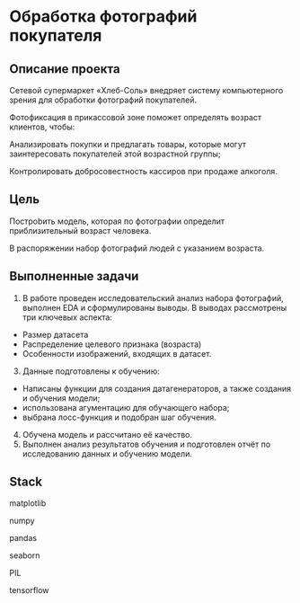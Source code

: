 # Обработка фотографий покупателя

## Описание проекта

Сетевой супермаркет «Хлеб-Соль» внедряет систему компьютерного зрения для обработки фотографий покупателей. 

Фотофиксация в прикассовой зоне поможет определять возраст клиентов, чтобы:

Анализировать покупки и предлагать товары, которые могут заинтересовать покупателей этой возрастной группы;

Контролировать добросовестность кассиров при продаже алкоголя.

## Цель

Построbить модель, которая по фотографии определит приблизительный возраст человека. 

В распоряжении набор фотографий людей с указанием возраста.

## Выполненные задачи

1. В работе проведен исследовательский анализ набора фотографий, выполнен EDA и сформулированы выводы. В выводах рассмотрены три ключевых аспекта:
 - Размер датасета
 - Распределение целевого признака (возраста)
 - Особенности изображений, входящих в датасет.
3. Данные подготовлены к обучению:
 - Написаны функции для создания датагенераторов, а также создания и обучения модели;
 - использована агументацию для обучающего набора;
 - выбрана лосс-функция и подобран шаг обучения.
4. Обучена модель и рассчитано её качество.
5. Выполнен анализ результатов обучения и подготовлен отчёт по исследованию данных и обучению модели.

## Stack

matplotlib

numpy 

pandas 

seaborn 

PIL 

tensorflow 
